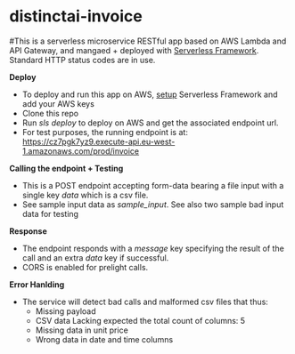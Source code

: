 # distinctai-invoice

#This is a serverless microservice RESTful app based on AWS Lambda and API Gateway, and mangaed + deployed with [Serverless Framework](https://www.serverless.com/). Standard HTTP status codes are in use.

**Deploy**
- To deploy and run this app on AWS, [setup](https://www.serverless.com/framework/docs/getting-started) Serverless Framework and add your AWS keys
- Clone this repo
- Run _sls deploy_ to deploy on AWS and get the associated endpoint url.
- For test purposes, the running endpoint is at: https://cz7pgk7yz9.execute-api.eu-west-1.amazonaws.com/prod/invoice

**Calling the endpoint + Testing**
- This is a POST endpoint accepting form-data bearing a file input with a single key *data* which is a csv file.
- See sample input data as *sample_input*. See also two sample bad input data for testing

**Response**
- The endpoint responds with a *message* key specifying the result of the call and an extra *data* key if successful.
- CORS is enabled for prelight calls.

**Error Hanlding**
- The service will detect bad calls and malformed csv files that thus:
  - Missing payload
  - CSV data Lacking expected the total count of columns: 5
  - Missing data in unit price
  - Wrong data in date and time columns
